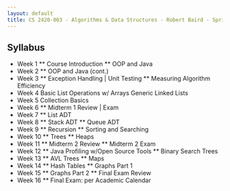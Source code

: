 ```yaml
---
layout: default
title: CS 2420-003 - Algorithms & Data Structures - Robert Baird - Spring 2013
---
```


## Syllabus

* Week 1
** Course Introduction
** OOP and Java
* Week 2
** OOP and Java (cont.)
* Week 3
** Exception Handling | Unit Testing
** Measuring Algorithm Efficiency
* Week 4
Basic List Operations w/ Arrays
Generic Linked Lists
* Week 5
Collection Basics
* Week 6
** Midterm 1 Review | Exam
* Week 7
** List ADT
* Week 8
** Stack ADT
** Queue ADT
* Week 9
** Recursion
** Sorting and Searching
* Week 10
** Trees
** Heaps
* Week 11
** Midterm 2 Review
** Midterm 2 Exam
* Week 12
** Java Profiling w/Open Source Tools
** Binary Search Trees
* Week 13
** AVL Trees
** Maps
* Week 14
** Hash Tables
** Graphs Part 1
* Week 15
** Graphs Part 2
** Final Exam Review 
* Week 16
** Final Exam: per Academic Calendar
